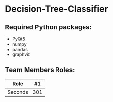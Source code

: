 # Decision-Tree-Classifier
## Required Python packages:
  * PyQt5
  * numpy
  * pandas
  * graphviz
  
## Team Members Roles:
Role | #1 |
--- | --- | 
Seconds | 301 | 
